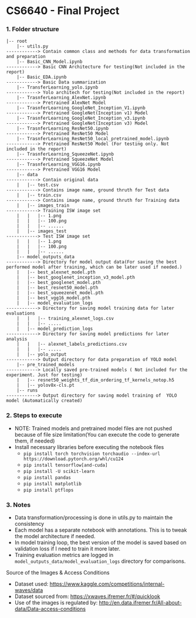 # CS6640 - Final Project


### 1. Folder structure
```
|-- root
    |-- utils.py                                                      ------------> Contain common class and methods for data transformation and preparation
    |-- Basic_CNN_Model.ipynb                                         ------------> Basic CNN Architecture for testing(Not included in the report)
    |-- Basic_EDA.ipynb                                               ------------> Basic Data summarization
    |-- TransferLearning_yolo.ipynb                                   ------------> Yolo architech for testing(Not included in the report)
    |-- TrasnferLearning_AlexNet.ipynb                                ------------> Pretrained AlexNet Model
    |-- TrasnferLearning_GoogleNet_Inception_V1.ipynb                 ------------> Pretrained GoogleNet(Inception v1) Model
    |-- TrasnferLearning_GoogleNet_Inception_v3.ipynb                 ------------> Pretrained GoogleNet(Inception v3) Model
    |-- TrasnferLearning_ResNet50.ipynb                               ------------> Pretrained ResNet50 Model
    |-- TrasnferLearning_ResNet50_local_pretrained_model.ipynb        ------------> Pretrained ResNet50 Model (For testing only. Not included in the report)
    |-- TrasnferLearning_SqueezeNet.ipynb                             ------------> Pretrained SqueezeNet Model
    |-- TrasnferLearning_VGG16.ipynb                                  ------------> Pretrained VGG16 Model
    |-- data                                                          ------------> Contain original data
    |   |-- test.csv                                                  ------------> Contains image name, ground thruth for Test data
    |   |-- train.csv                                                 ------------> Contains image name, ground thruth for Training data
    |   |-- images_train                                              ------------> Training ISW image set
    |   |   |-- 1.png
    |   |   |-- 100.png
    |   |   |-- ......
    |   |-- images_test                                               ------------> Test ISW image set
    |   |   |-- 1.png
    |   |   |-- 100.png
    |   |   |-- ......
    |-- model_outputs_data                                            ------------> Directory for model output data(For saving the best performed model after training, which can be later used if needed.)
    |   |-- best_alexnet_model.pth
    |   |-- best_googlenet_inception_v3_model.pth
    |   |-- best_googlenet_model.pth
    |   |-- best_resnet50_model.pth
    |   |-- best_squeezenet_model.pth
    |   |-- best_vgg16_model.pth
    |   |-- model_evaluation_logs                                     ------------> Directory for saving model training data for later evaluations
    |   |   |-- training_alexnet_logs.csv
    |   |   |-- .....
    |   |-- model_prediction_logs                                     ------------> Directory for saving model predictions for later analysis
    |   |   |-- alexnet_labels_predictions.csv
    |   |   |-- .....
    |   |-- yolo_output                                               ------------> Output directory for data preparation of YOLO model
    |-- pre_trained_models                                            ------------> Locally saved pre-trained models ( Not included for the experiment. Just for testing)
    |   |-- resnet50_weights_tf_dim_ordering_tf_kernels_notop.h5
    |   |-- yolov8x-cls.pt
    |-- runs                                                          ------------> Output directory for saving model training of  YOLO model (Automatically created)
```

### 2. Steps to execute
- NOTE: Trained models and pretrained model files are not pushed because of file size limitation(You can execute the code to generate them, if needed)
- Install necessary libraries before executing the notebook files
  - ```pip install torch torchvision torchaudio --index-url https://download.pytorch.org/whl/cu124```
  - ```pip install tensorflow[and-cuda]```
  - ```pip install -U scikit-learn```
  - ```pip install pandas```
  - ```pip install matplotlib```
  - ```pip install ptflops```

### 3. Notes
  - Data transformation/processing is done in utils.py to maintain the consistency
  - Each model has a separate notebook with annotations. This is to tweak the model architecture if needed.
  - In model training loop, the best version of the model is saved based on validation loss if I need to train it more later.
  - Training evaluation metrics are logged in ```model_outputs_data/model_evaluation_logs``` directory  for comparisons.

Source of the Images & Access Conditions
- Dataset used: https://www.kaggle.com/competitions/internal-waves/data
- Dataset sourced from: https://xwaves.ifremer.fr/#/quicklook
- Use of the images is regulated by: http://en.data.ifremer.fr/All-about-data/Data-access-conditions